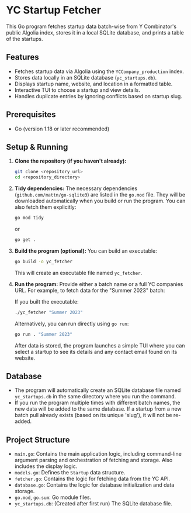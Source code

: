 # YC Startup Fetcher

This Go program fetches startup data batch-wise from Y Combinator's public Algolia index, stores it in a local SQLite database, and prints a table of the startups.

## Features

- Fetches startup data via Algolia using the `YCCompany_production` index.
- Stores data locally in an SQLite database (`yc_startups.db`).
- Displays startup name, website, and location in a formatted table.
- Interactive TUI to choose a startup and view details.
- Handles duplicate entries by ignoring conflicts based on startup slug.

## Prerequisites

- Go (version 1.18 or later recommended)

## Setup & Running

1.  **Clone the repository (if you haven't already):**
    ```bash
    git clone <repository_url>
    cd <repository_directory>
    ```

2.  **Tidy dependencies:**
    The necessary dependencies (`github.com/mattn/go-sqlite3`) are listed in the `go.mod` file. They will be downloaded automatically when you build or run the program. You can also fetch them explicitly:
    ```bash
    go mod tidy
    ```
    or
    ```bash
    go get .
    ```

3.  **Build the program (optional):**
    You can build an executable:
    ```bash
    go build -o yc_fetcher
    ```
    This will create an executable file named `yc_fetcher`.

4.  **Run the program:**
    Provide either a batch name or a full YC companies URL. For example, to fetch data for the "Summer 2023" batch:

    If you built the executable:
    ```bash
    ./yc_fetcher "Summer 2023"
    ```

    Alternatively, you can run directly using `go run`:
    ```bash
    go run . "Summer 2023"
    ```

    After data is stored, the program launches a simple TUI where you can select
    a startup to see its details and any contact email found on its website.

## Database

- The program will automatically create an SQLite database file named `yc_startups.db` in the same directory where you run the command.
- If you run the program multiple times with different batch names, the new data will be added to the same database. If a startup from a new batch pull already exists (based on its unique 'slug'), it will not be re-added.

## Project Structure

- `main.go`: Contains the main application logic, including command-line argument parsing and orchestration of fetching and storage. Also includes the display logic.
- `models.go`: Defines the `Startup` data structure.
- `fetcher.go`: Contains the logic for fetching data from the YC API.
- `database.go`: Contains the logic for database initialization and data storage.
- `go.mod`, `go.sum`: Go module files.
- `yc_startups.db`: (Created after first run) The SQLite database file.
